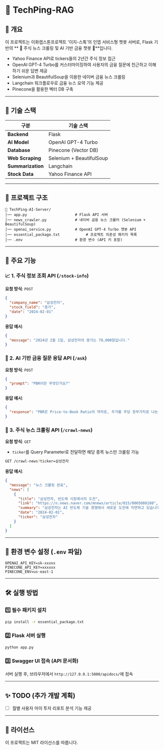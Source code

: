 # 📰 TechPing-RAG

## 📌 개요
이 프로젝트는 이화캡스톤프로젝트 '이지-스톡'의 인앱 서비스형 챗봇 서버로,
Flask 기반의 ** 💸 주식 뉴스 크롤링 및 AI 기반 금융 챗봇 💸**입니다.
- Yahoo Finance API로 tickers들의 2년간 주식 정보 접근
- OpenAI GPT-4 Turbo를 커스터마이징하여 사용자의 금융 질문에 친근하고 이해하기 쉬운 답변 제공
- Selenium과 BeautifulSoup을 이용한 네이버 금융 뉴스 크롤링
- Langchain 워크플로우로 금융 뉴스 요약 기능 제공
- Pinecone을 활용한 벡터 DB 구축

---

## 📌 기술 스택

| **구분**       | **기술 스택**                        |
|---------------|--------------------------------|
| **Backend**   | Flask                          |
| **AI Model**  | OpenAI GPT-4 Turbo            |
| **Database**  | Pinecone (Vector DB)          |
| **Web Scraping** | Selenium + BeautifulSoup    |
| **Summarization** | Langchain                  |
| **Stock Data** | Yahoo Finance API            |

---
## 📂 프로젝트 구조
```
📁 TechPing-AI-Server/
│── app.py                      # Flask API 서버
│── news_crawler.py             # 네이버 금융 뉴스 크롤러 (Selenium + BeautifulSoup)
│── openai_service.py           # OpenAI GPT-4 Turbo 챗봇 API
│── essential_package.txt            # 프로젝트 의존성 패키지 목록
│── .env                        # 환경 변수 (API 키 포함)
```

---
## 🚀 주요 기능
### 📈 1. 주식 정보 조회 API (`/stock-info`)
**요청 방식**: `POST`
```json
{
  "company_name": "삼성전자",
  "stock_field": "종가",
  "date": "2024-02-01"
}
```
**응답 예시**:
```json
{
  "message": "2024년 2월 1일, 삼성전자의 종가는 70,000원입니다."
}
```

### 💬 2. AI 기반 금융 질문 응답 API (`/ask`)
**요청 방식**: `POST`
```json
{
  "prompt": "PBR이란 무엇인가요?"
}
```
**응답 예시**:
```json
{
  "response": "PBR은 Price-to-Book Ratio의 약자로, 주가를 주당 장부가치로 나눈 값입니다."
}
```

### 📰 3. 주식 뉴스 크롤링 API (`/crawl-news`)
**요청 방식**: `GET`
- `ticker`를 Query Parameter로 전달하면 해당 종목 뉴스만 크롤링 가능
```bash
GET /crawl-news?ticker=삼성전자
```
**응답 예시**:
```json
{
  "message": "뉴스 크롤링 완료",
  "news": [
    {
      "title": "삼성전자, 반도체 시장에서의 도전",
      "link": "https://n.news.naver.com/mnews/article/015/0005088180",
      "summary": "삼성전자는 AI 반도체 기술 경쟁에서 새로운 도전에 직면하고 있습니다.",
      "date": "2024-02-01",
      "ticker": "삼성전자"
    }
  ]
}
```

---
## 🔧 환경 변수 설정 (`.env` 파일)
```
OPENAI_API_KEY=sk-xxxxx
PINECONE_API_KEY=xxxxxx
PINECONE_ENV=us-east-1
```

---
## 🛠️ 실행 방법
### 1️⃣ 필수 패키지 설치
```bash
pip install -r essential_package.txt
```

### 2️⃣ Flask 서버 실행
```bash
python app.py
```

### 3️⃣ Swagger UI 접속 (API 문서화)
서버 실행 후, 브라우저에서 `http://127.0.0.1:5000/apidocs/`에 접속

---
## ✨ TODO (추가 개발 계획)
- [ ] 월별 사용자 마이 투자 리포트 분석 기능 제공

---
## 📄 라이선스
이 프로젝트는 MIT 라이선스를 따릅니다.

